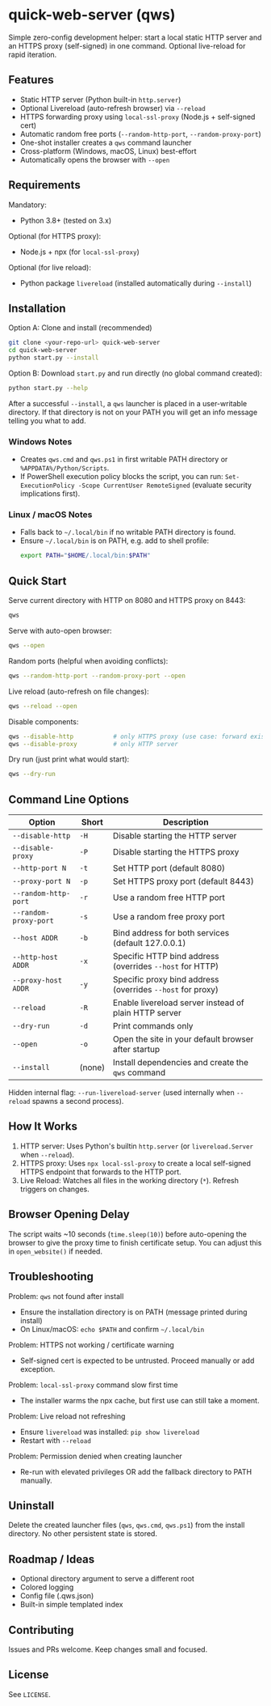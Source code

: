 # quick-web-server (qws)

Simple zero-config development helper: start a local static HTTP server and an HTTPS proxy (self-signed) in one command. Optional live-reload for rapid iteration.

## Features

- Static HTTP server (Python built-in `http.server`)
- Optional Livereload (auto-refresh browser) via `--reload`
- HTTPS forwarding proxy using `local-ssl-proxy` (Node.js + self-signed cert)
- Automatic random free ports (`--random-http-port`, `--random-proxy-port`)
- One-shot installer creates a `qws` command launcher
- Cross-platform (Windows, macOS, Linux) best-effort
- Automatically opens the browser with `--open`

## Requirements

Mandatory:
- Python 3.8+ (tested on 3.x)

Optional (for HTTPS proxy):
- Node.js + npx (for `local-ssl-proxy`)

Optional (for live reload):
- Python package `livereload` (installed automatically during `--install`)

## Installation

Option A: Clone and install (recommended)
```bash
git clone <your-repo-url> quick-web-server
cd quick-web-server
python start.py --install
```

Option B: Download `start.py` and run directly (no global command created):
```bash
python start.py --help
```

After a successful `--install`, a `qws` launcher is placed in a user-writable directory. If that directory is not on your PATH you will get an info message telling you what to add.

### Windows Notes
- Creates `qws.cmd` and `qws.ps1` in first writable PATH directory or `%APPDATA%/Python/Scripts`.
- If PowerShell execution policy blocks the script, you can run: `Set-ExecutionPolicy -Scope CurrentUser RemoteSigned` (evaluate security implications first).

### Linux / macOS Notes
- Falls back to `~/.local/bin` if no writable PATH directory is found.
- Ensure `~/.local/bin` is on PATH, e.g. add to shell profile:
	```sh
	export PATH="$HOME/.local/bin:$PATH"
	```

## Quick Start

Serve current directory with HTTP on 8080 and HTTPS proxy on 8443:
```bash
qws
```

Serve with auto-open browser:
```bash
qws --open
```

Random ports (helpful when avoiding conflicts):
```bash
qws --random-http-port --random-proxy-port --open
```

Live reload (auto-refresh on file changes):
```bash
qws --reload --open
```

Disable components:
```bash
qws --disable-http           # only HTTPS proxy (use case: forward existing service)
qws --disable-proxy          # only HTTP server
```

Dry run (just print what would start):
```bash
qws --dry-run
```

## Command Line Options

| Option | Short | Description |
|--------|-------|-------------|
| `--disable-http` | `-H` | Disable starting the HTTP server |
| `--disable-proxy` | `-P` | Disable starting the HTTPS proxy |
| `--http-port N` | `-t` | Set HTTP port (default 8080) |
| `--proxy-port N` | `-p` | Set HTTPS proxy port (default 8443) |
| `--random-http-port` | `-r` | Use a random free HTTP port |
| `--random-proxy-port` | `-s` | Use a random free proxy port |
| `--host ADDR` | `-b` | Bind address for both services (default 127.0.0.1) |
| `--http-host ADDR` | `-x` | Specific HTTP bind address (overrides `--host` for HTTP) |
| `--proxy-host ADDR` | `-y` | Specific proxy bind address (overrides `--host` for proxy) |
| `--reload` | `-R` | Enable livereload server instead of plain HTTP server |
| `--dry-run` | `-d` | Print commands only |
| `--open` | `-o` | Open the site in your default browser after startup |
| `--install` | (none) | Install dependencies and create the `qws` command |

Hidden internal flag: `--run-livereload-server` (used internally when `--reload` spawns a second process).

## How It Works

1. HTTP server: Uses Python's builtin `http.server` (or `livereload.Server` when `--reload`).
2. HTTPS proxy: Uses `npx local-ssl-proxy` to create a local self-signed HTTPS endpoint that forwards to the HTTP port.
3. Live Reload: Watches all files in the working directory (`*`). Refresh triggers on changes.

## Browser Opening Delay

The script waits ~10 seconds (`time.sleep(10)`) before auto-opening the browser to give the proxy time to finish certificate setup. You can adjust this in `open_website()` if needed.

## Troubleshooting

Problem: `qws` not found after install
- Ensure the installation directory is on PATH (message printed during install)
- On Linux/macOS: `echo $PATH` and confirm `~/.local/bin`

Problem: HTTPS not working / certificate warning
- Self-signed cert is expected to be untrusted. Proceed manually or add exception.

Problem: `local-ssl-proxy` command slow first time
- The installer warms the npx cache, but first use can still take a moment.

Problem: Live reload not refreshing
- Ensure `livereload` was installed: `pip show livereload`
- Restart with `--reload`

Problem: Permission denied when creating launcher
- Re-run with elevated privileges OR add the fallback directory to PATH manually.

## Uninstall

Delete the created launcher files (`qws`, `qws.cmd`, `qws.ps1`) from the install directory. No other persistent state is stored.

## Roadmap / Ideas

- Optional directory argument to serve a different root
- Colored logging
- Config file (.qws.json)
- Built-in simple templated index

## Contributing

Issues and PRs welcome. Keep changes small and focused.

## License

See `LICENSE`.

